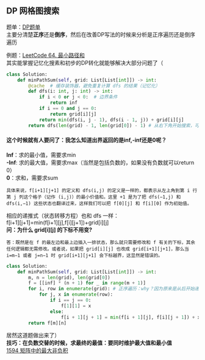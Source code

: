 ## DP 网格图搜索
题单：[DP题单](https://leetcode.cn/discuss/post/3581838/fen-xiang-gun-ti-dan-dong-tai-gui-hua-ru-007o/)  
主要分清楚**正序**还是**倒序**，然后在改善DP写法的时候来分析是正序遍历还是倒序遍历  

例题：[LeetCode 64. 最小路径和](https://leetcode.cn/problems/minimum-path-sum/)  
其实能掌握记忆化搜素和初步的DP转化就能够解决大部分问题了（
```python
class Solution:
    def minPathSum(self, grid: List[List[int]]) -> int:
        @cache  # 缓存装饰器，避免重复计算 dfs 的结果（记忆化）
        def dfs(i: int, j: int) -> int:
            if i < 0 or j < 0:  # 边界条件 
                return inf
            if i == 0 and j == 0:
                return grid[i][j]
            return min(dfs(i, j - 1), dfs(i - 1, j)) + grid[i][j]
        return dfs(len(grid) - 1, len(grid[0]) - 1) # 从右下角开始搜索，可以说是倒序递归
```
#### 这个时候就有人要问了：我怎么知道出界返回的是inf,-inf还是0呢？  
**Inf**：求的最小值，需要求min  
**-Inf**: 求的最大值，需要求max（当然是包括负数的，如果没有负数就可以return 0）  
**0**：求和，需要求sum   

    具体来说，f[i+1][j+1] 的定义和 dfs(i,j) 的定义是一样的，都表示从左上角到第 i 行第 j 列这个格子（记作 (i,j)）的最小价值和。这里 +1 是为了把 dfs(−1,j) 和 dfs(i,−1) 这些状态也翻译过来，这样我们可以把 f[0][j] 和 f[i][0] 作为初始值。  
相应的递推式（状态转移方程）也和 dfs 一样：  
f[i+1][j+1]=min(f[i+1][j],f[i][j+1])+grid[i][j]  
**问：为什么 grid[i][j] 的下标不用变?**  

    答：既然是在 f 的最左边和最上边插入一排状态，那么就只需要修改和 f 有关的下标，其余任何逻辑都无需修改。或者说，如果把 grid[i][j] 也改成 grid[i+1][j+1]，那么当 i=m−1 或者 j=n−1 时 grid[i+1][j+1] 会下标越界，这显然是错误的。
```python
class Solution:
    def minPathSum(self, grid: List[List[int]]) -> int:
        m, n = len(grid), len(grid[0])
        f = [[inf] * (n + 1) for _ in range(m + 1)]
        for i, row in enumerate(grid): # 正序遍历：why？因为原来是从后开始递归的，意思就是要先知道前面的值，所以从头开始遍历
            for j, x in enumerate(row):
                if i == j == 0:
                    f[1][1] = x
                else:
                    f[i + 1][j + 1] = min(f[i + 1][j], f[i][j + 1]) + x
        return f[m][n]
```
居然这道题做出来了）  
**技巧：在负数交替的时候，求最终的最值：要同时维护最大值和最小值**  
[1594 矩阵中的最大非负积](https://leetcode.cn/problems/maximum-non-negative-product-in-a-matrix/description/)